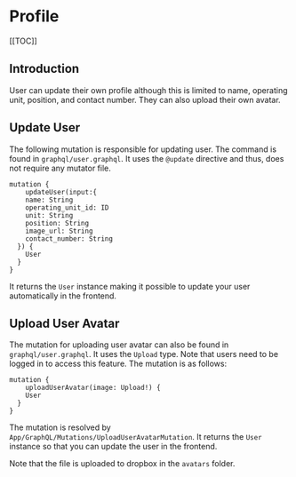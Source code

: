 # Profile

[[TOC]]

## Introduction

User can update their own profile although this is limited to name, operating unit, position, and contact number. They can also upload their own avatar.

<a name="update-user"></a>
## Update User

The following mutation is responsible for updating user. The command is found in `graphql/user.graphql`. It uses the `@update` directive and thus, does not require any mutator file.

```gql
mutation {
 	updateUser(input:{
    name: String
    operating_unit_id: ID
    unit: String
    position: String
    image_url: String
    contact_number: String
  }) {
    User
  }
}
```

It returns the `User` instance making it possible to update your user automatically in the frontend.

## Upload User Avatar

The mutation for uploading user avatar can also be found in `graphql/user.graphql`. It uses the `Upload` type. Note that users need to be logged in to access this feature. The mutation is as follows: 

```gql
mutation {
 	uploadUserAvatar(image: Upload!) {
    User
  }
}
```

The mutation is resolved by `App/GraphQL/Mutations/UploadUserAvatarMutation`. It returns the `User` instance so that you can update the user in the frontend.

Note that the file is uploaded to dropbox in the `avatars` folder.
